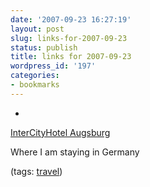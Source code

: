 ```yaml
---
date: '2007-09-23 16:27:19'
layout: post
slug: links-for-2007-09-23
status: publish
title: links for 2007-09-23
wordpress_id: '197'
categories:
- bookmarks
---
```



	
  * 
		

[InterCityHotel Augsburg](http://www.augsburg.intercityhotel.de/aw/Hotels/InterCityHotel_Augsburg/~cna/Englisch/)


		

Where I am staying in Germany


		

(tags: [travel](http://del.icio.us/eob/travel))


	



